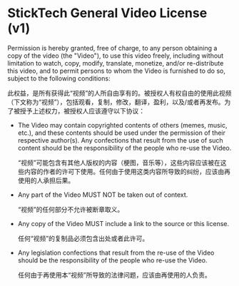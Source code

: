 # StickTech General Video License (v1)

Permission is hereby granted, free of charge, to any person obtaining a copy of the video (the "Video"), to use this video freely, including without limitation to watch, copy, modify, translate, monetize, and/or re-distribute this video, and to permit persons to whom the Video is furnished to do so, subject to the following conditions:

此权益，是所有获得此“视频”的人所自由享有的。被授权人有权自由的使用此视频（下文称为“视频”），包括观看，复制，修改，翻译，盈利，以及/或者再发布。为了被授予上述权力，被授权人应该遵守以下协议：

- The Video may contain copyrighted contents of others (memes, music, etc.), and these contents should be used under the permission of their respective author(s). Any confections that result from the use of such content should be the responsibility of the people who re-use the Video. 
	
  “视频”可能包含有其他人版权的内容（梗图，音乐等），这些内容应该被在这些内容的作者的许可下使用。任何由于使用这类内容所导致的纠纷，应该由再使用的人承担后果。
- Any part of the Video MUST NOT be taken out of context. 
	
  “视频”的任何部分不允许被断章取义。
  
- Any copy of the Video MUST include a link to the source or this license. 
	
  任何“视频”的复制品必须包含出处或者此许可。
  
- Any legislation confections that result from the re-use of the Video should be the responsibility of the people who re-use the Video.

  任何由于再使用本“视频”所导致的法律问题，应该由再使用的人负责。
